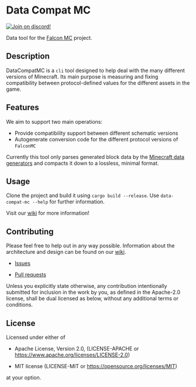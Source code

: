 # Data Compat MC
[![Join on discord!](https://shields.io/discord/925832475912065024)](https://discord.com/invite/HC82fwYXW5)


Data tool for the [Falcon MC](https://github.com/GrizzlT/FalconMC) project.

## Description
DataCompatMC is a `cli` tool designed to help deal with the many different versions of Minecraft. Its main purpose is measuring and fixing compatibility between protocol-defined values for the different assets in the game.

## Features
We aim to support two main operations:
- Provide compatibility support between different schematic versions
- Autogenerate conversion code for the different protocol versions of `FalconMC`

Currently this tool only parses generated block data by the [Minecraft data generators](https://wiki.vg/Data_Generators) and compacts it down to a lossless, minimal format.

## Usage
Clone the project and build it using `cargo build --release`.
Use `data-compat-mc --help` for further information.

Visit our [wiki](https://wiki.falconmc.org/) for more information!

##  Contributing

Please feel free to help out in any way possible. Information about the
architecture and design can be found on our [wiki](https://wiki.falconmc.org/).

- [Issues](https://github.com/GrizzlT/DataCompatMC/issues)

- [Pull requests](https://github.com/GrizzlT/DataCompatMC/pulls)

Unless you explicitly state otherwise, any contribution intentionally submitted for inclusion in the work by you, as defined in the Apache-2.0 license, shall be dual licensed as below, without any additional terms or conditions.


##  License

Licensed under either of

* Apache License, Version 2.0, (LICENSE-APACHE or https://www.apache.org/licenses/LICENSE-2.0)

* MIT license (LICENSE-MIT or https://opensource.org/licenses/MIT)

at your option.
